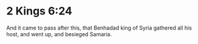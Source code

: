 # 2 Kings 6:24

And it came to pass after this, that Benhadad king of Syria gathered all his host, and went up, and besieged Samaria.